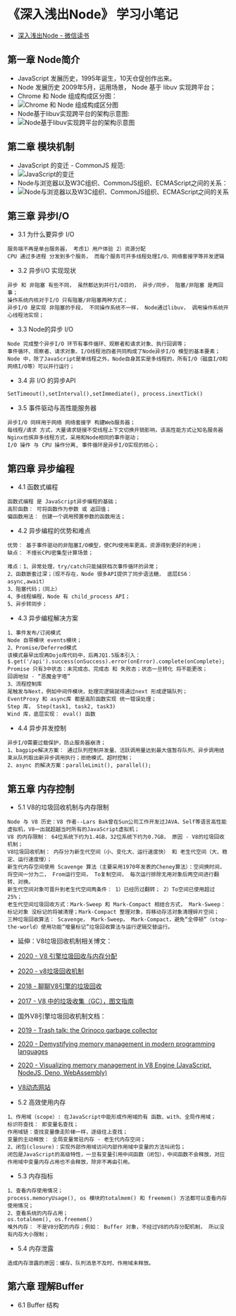 # 《深入浅出Node》 学习小笔记
* [深入浅出Node - 微信读书](https://weread.qq.com/web/reader/d1b32290718ff65fd1befcc)

## 第一章 Node简介
* JavaScript 发展历史，1995年诞生，10天仓促创作出来。
* Node 发展历史 2009年5月，运用场景， Node 基于 libuv 实现跨平台；
* Chrome 和 Node 组成构成区分图：
* ![Chrome 和 Node 组成构成区分图](https://res.weread.qq.com/wrepub/epub_26211935_3)
* Node基于libuv实现跨平台的架构示意图:
* ![Node基于libuv实现跨平台的架构示意图](https://res.weread.qq.com/wrepub/epub_26211935_6)

## 第二章 模块机制
* JavaScript 的变迁 - CommonJS 规范:
* ![JavaScript的变迁](https://res.weread.qq.com/wrepub/epub_26211935_8)
* Node与浏览器以及W3C组织、CommonJS组织、ECMAScript之间的关系：
* ![Node与浏览器以及W3C组织、CommonJS组织、ECMAScript之间的关系](https://res.weread.qq.com/wrepub/epub_26211935_9)

## 第三章 异步I/O
* 3.1 为什么要异步 I/O
```
服务端不再是单台服务器， 考虑1）用户体验 2）资源分配
CPU 通过多进程 分发到多个服务， 而每个服务可开多线程处理I/O、网络套接字等并发逻辑
```

* 3.2 异步I/O 实现现状
```
异步 和 非阻塞 有些不同， 虽然都达到并行I/O目的， 异步/同步， 阻塞/非阻塞 是两回事；
操作系统内核对于I/O 只有阻塞/非阻塞两种方式；
异步I/O 是实现 非阻塞的手段， 不同操作系统不一样， Node通过libuv， 调用操作系统开心线程池实现；
```

* 3.3 Node的异步 I/O
```
Node 完成整个异步I/O 环节有事件循环、观察者和请求对象、执行回调等；
事件循环、观察者、请求对象、I/O线程池四者共同构成了Node异步I/O 模型的基本要素；
Node 中，除了JavaScript是单线程之外，Node自身其实是多线程的，所有I/O（磁盘I/O和网络I/O等）可以并行运行；
```

* 3.4 非 I/O 的异步API
```
SetTimeout(),setInterval(),setImmediate(), process.inextTick()
```
* 3.5 事件驱动与高性能服务器
```
异步I/O 同样用于网络 网络套接字 构建Web服务器；
每线程/请求 方式，大量请求链接不受线程上下文切换开销影响，该高性能方式让知名服务器Nginx也摈弃多线程方式，采用和Node相同的事件驱动；
I/O 操作 与 CPU 操作分离, 事件循环是异步I/O实现的核心；
```

## 第四章 异步编程
* 4.1 函数式编程
```
函数式编程 是 JavaScript异步编程的基础；
高阶函数： 可将函数作为参数 或 返回值；
偏函数用法： 创建一个调用预置参数的函数用法；
```
* 4.2 异步编程的优势和难点
```
优势： 基于事件驱动的非阻塞I/O模型，使CPU使用率更高，资源得到更好的利用；
缺点： 不擅长CPU密集型计算场景；

难点：1、异常处理，try/catch只能捕获档次事件循环的异常；
2、函数嵌套过深；（现不存在，Node 很多API提供了同步语法糖， 底层ES6： async,await）
3、阻塞代码；（同上）
4、多线程编程，Node 有 child_process API；
5、异步转同步；

```
* 4.3 异步编程解决方案
```
1、事件发布/订阅模式
Node 自带模块 events模块；
2、Promise/Deferred模式
该模式最早出现再Dojo库代码中，后再JQ1.5版本引入： $.get('/api').success(onSuccess).error(onError).complete(onComplete);
Promise 只有3中状态：未完成态、完成态 和 失败态；状态一旦转化 将不能更改；
回调地狱 - “恶魔金字塔”
3、流程控制库
尾触发与Next，例如中间件模块，处理完逻辑就得通过next 形成逻辑队列；
EventProxy 和 async库 都是高阶函数实现 统一错误处理；
Step 库， Step(task1, task2, task3)
Wind 库，底层实现： eval() 函数
```
* 4.4 异步并发控制
```
异步I/O需要过载保护，防止服务器崩溃；
1、bagpipe解决方案： 通过队列控制并发量、活跃调用量达到最大值暂存队列、异步调用结束从队列取出新异步调用执行；拒绝模式、超时控制；
2、async 的解决方案：paralleLimit(), parallel();
```

## 第五章 内存控制
* 5.1 V8的垃圾回收机制与内存限制
```
Node 与 V8 历史：V8 作者--Lars Bak曾在Sun公司工作开发过JAVA、Self等语言高性能虚拟机，V8一出就超越当时所有的JavaScript虚拟机；
V8 的内存限制： 64位系统下约为1.4GB，32位系统下约为0.7GB， 原因 - V8的垃圾回收机制；
V8垃圾回收机制： 内存分为新生代空间（小、变化大、运行速度快） 和 老生代空间（大、稳定、运行速度慢）；
新生代内存空间使用 Scavenge 算法（主要采用1970年发表的Cheney算法）：空间换时间，将空间一分为二， From运行空间， To复制空间， 每次运行排除无用对象后两空间进行翻转、对换。
新生代空间对象可晋升到老生代空间两条件： 1）已经历过翻转； 2）To空间已使用超过25%；
老生代空间垃圾回收方式：Mark-Sweep 和 Mark-Compact 相结合方式， Mark-Sweep：标记对象 没标记的将被清理；Mark-Compact 整理对象，将移动存活对象清理碎片空间；
三种垃圾回收算法： Scavenge， Mark-Sweep， Mark-Compact，避免“全停顿”（stop-the-world）使用功能“增量标记”垃圾回收算法与运行逻辑交替运行。
```
* 延伸：V8垃圾回收机制相关博文：
* [2020 - V8 引擎垃圾回收与内存分配](https://segmentfault.com/a/1190000038594837)
* [2020 -  v8垃圾回收机制](https://zhuanlan.zhihu.com/p/113296268)
* [2018 -  聊聊V8引擎的垃圾回收](https://segmentfault.com/a/1190000014383214?utm_source=sf-similar-article)
* [2017 -  V8 中的垃圾收集（GC），图文指南](https://zhuanlan.zhihu.com/p/29276031 )
* 国外V8引擎垃圾回收机制文档：
* [2019 -  Trash talk: the Orinoco garbage collector](https://v8.dev/blog/trash-talk)
* [2020 - Demystifying memory management in modern programming languages](https://deepu.tech/memory-management-in-programming/)
* [2020 -  Visualizing memory management in V8 Engine (JavaScript, NodeJS, Deno, WebAssembly)](https://deepu.tech/memory-management-in-v8/)
* [V8动态网站](https://v8.dev/)

* 5.2 高效使用内存
```
1、作用域（scope）: 在JavaScript中能形成作用域的有 函数、with、全局作用域；
标识符查找： 即变量名查找；
作用域链：查找变量像走阶梯一样，逐级往上查找；
变量的主动释放： 全局变量常驻内存 - 老生代内存空间；
2、闭包(closure)：实现外部作用域访问内部作用域中变量的方法叫闭包；
闭包是JavaScript的高级特性，一旦有变量引用中间函数（闭包），中间函数不会释放，对应作用域中变量内存占用也不会释放，除非不再由引用。
```

* 5.3 内存指标
```
1、查看内存使用情况；
process.memoryUsage(), os 模块的totalmem() 和 freemem() 方法都可以查看内存使用情况；
2、查看系统的内存占用；
os.totalmem(), os.freemem()
堆外内存： 不是V8分配的内存；例如： Buffer 对象，不经过V8的内存分配机制， 所以没有内存大小限制；
```

* 5.4 内存泄露
```
造成内存泄露的原因：缓存、队列消息不及时、作用域未释放。
```

## 第六章 理解Buffer
* 6.1 Buffer 结构

